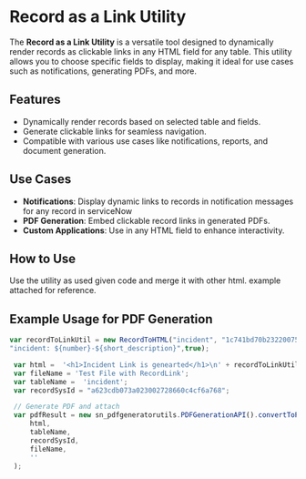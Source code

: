 # Record as a Link Utility

The **Record as a Link Utility** is a versatile tool designed to dynamically render records as clickable links in any HTML field for any table. This utility allows you to choose specific fields to display, making it ideal for use cases such as notifications, generating PDFs, and more.

## Features

- Dynamically render records based on selected table and fields.
- Generate clickable links for seamless navigation.
- Compatible with various use cases like notifications, reports, and document generation.

## Use Cases

- **Notifications**: Display dynamic links to records in notification messages for any record in serviceNow
- **PDF Generation**: Embed clickable record links in generated PDFs.
- **Custom Applications**: Use in any HTML field to enhance interactivity.

## How to Use

Use the utility as used given code and merge it with other html. example attached for reference.


## Example Usage for PDF Generation

```javascript 
var recordToLinkUtil = new RecordToHTML("incident", "1c741bd70b2322007518478d83673af3",
"incident: ${number}-${short_description}",true);

 var html =  '<h1>Incident Link is genearted</h1>\n' + recordToLinkUtil.toString();
 var fileName = 'Test File with RecordLink';
 var tableName =  'incident';
 var recordSysId = "a623cdb073a023002728660c4cf6a768";

 // Generate PDF and attach
 var pdfResult = new sn_pdfgeneratorutils.PDFGenerationAPI().convertToPDF(
     html,
     tableName,
     recordSysId,
     fileName,
     ''
 );
 ```

